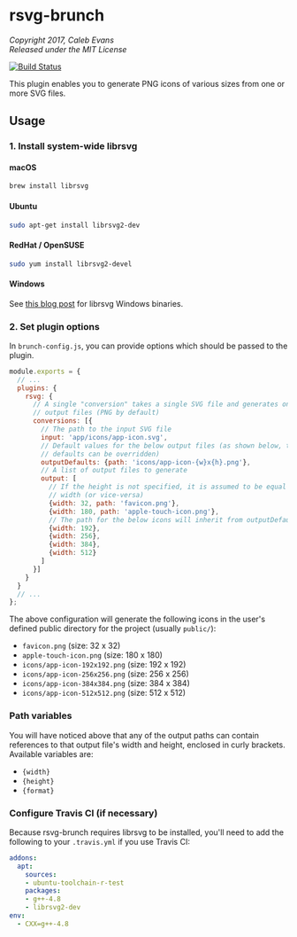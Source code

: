 # rsvg-brunch

*Copyright 2017, Caleb Evans*  
*Released under the MIT License*

[![Build Status](https://travis-ci.org/caleb531/rsvg-brunch.svg?branch=master)](https://travis-ci.org/caleb531/rsvg-brunch)

This plugin enables you to generate PNG icons of various sizes from one or more
SVG files.

## Usage

### 1. Install system-wide librsvg

#### macOS  
```bash
brew install librsvg
```

#### Ubuntu
```bash
sudo apt-get install librsvg2-dev
```

#### RedHat / OpenSUSE
```bash
sudo yum install librsvg2-devel
```

#### Windows

See [this blog post][librsvg-win] for librsvg Windows binaries.

[librsvg-win]: http://opensourcepack.blogspot.com/2012/06/rsvg-convert-svg-image-conversion-tool.html

### 2. Set plugin options

In `brunch-config.js`, you can provide options which should be passed to the
plugin. 

```js
module.exports = {
  // ...
  plugins: {
    rsvg: {
      // A single "conversion" takes a single SVG file and generates one or more
      // output files (PNG by default)
      conversions: [{
        // The path to the input SVG file
        input: 'app/icons/app-icon.svg',
        // Default values for the below output files (as shown below, these
        // defaults can be overridden)
        outputDefaults: {path: 'icons/app-icon-{w}x{h}.png'},
        // A list of output files to generate
        output: [
          // If the height is not specified, it is assumed to be equal to the
          // width (or vice-versa)
          {width: 32, path: 'favicon.png'},
          {width: 180, path: 'apple-touch-icon.png'},
          // The path for the below icons will inherit from outputDefaults
          {width: 192},
          {width: 256},
          {width: 384},
          {width: 512}
        ]
      }]
    }
  }
  // ...
};
```

The above configuration will generate the following icons in the user's defined
public directory for the project (usually `public/`):

- `favicon.png` (size: 32 x 32)
- `apple-touch-icon.png` (size: 180 x 180)
- `icons/app-icon-192x192.png` (size: 192 x 192)
- `icons/app-icon-256x256.png` (size: 256 x 256)
- `icons/app-icon-384x384.png` (size: 384 x 384)
- `icons/app-icon-512x512.png` (size: 512 x 512)

### Path variables

You will have noticed above that any of the output paths can contain references
to that output file's width and height, enclosed in curly brackets. Available
variables are:

- `{width}`
- `{height}`
- `{format}`

### Configure Travis CI (if necessary)

Because rsvg-brunch requires librsvg to be installed, you'll need to add the
following to your `.travis.yml` if you use Travis CI:

```yml
addons:
  apt:
    sources:
    - ubuntu-toolchain-r-test
    packages:
    - g++-4.8
    - librsvg2-dev
env:
  - CXX=g++-4.8
```

